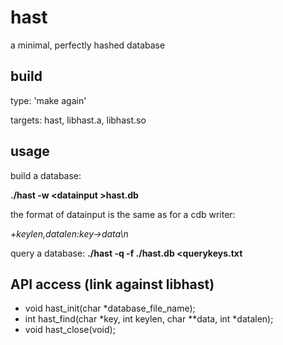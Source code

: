 hast
====

a minimal, perfectly hashed database

build
-----
type: 'make again'

targets: hast, libhast.a, libhast.so

usage
-----

build a database: 

**./hast -w &lt;datainput &gt;hast.db**

the format of datainput is the same as for a cdb writer:

*+keylen,datalen:key->data\\n*

query a database: **./hast -q -f ./hast.db <querykeys.txt**

API access (link against libhast)
---------------------
* void hast_init(char *database_file_name);
* int hast_find(char *key, int keylen, char **data, int *datalen);
* void hast_close(void);


